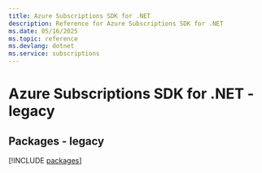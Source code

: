 ```yaml
---
title: Azure Subscriptions SDK for .NET
description: Reference for Azure Subscriptions SDK for .NET
ms.date: 05/16/2025
ms.topic: reference
ms.devlang: dotnet
ms.service: subscriptions
---
```

# Azure Subscriptions SDK for .NET - legacy
## Packages - legacy
[!INCLUDE [packages](subscriptions-index.md)]